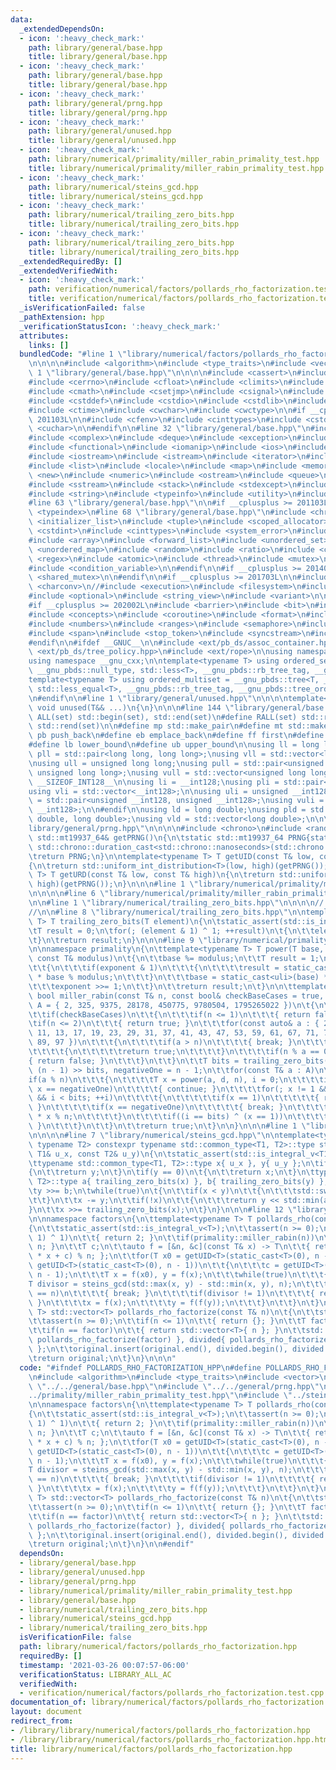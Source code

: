 ```yaml
---
data:
  _extendedDependsOn:
  - icon: ':heavy_check_mark:'
    path: library/general/base.hpp
    title: library/general/base.hpp
  - icon: ':heavy_check_mark:'
    path: library/general/base.hpp
    title: library/general/base.hpp
  - icon: ':heavy_check_mark:'
    path: library/general/prng.hpp
    title: library/general/prng.hpp
  - icon: ':heavy_check_mark:'
    path: library/general/unused.hpp
    title: library/general/unused.hpp
  - icon: ':heavy_check_mark:'
    path: library/numerical/primality/miller_rabin_primality_test.hpp
    title: library/numerical/primality/miller_rabin_primality_test.hpp
  - icon: ':heavy_check_mark:'
    path: library/numerical/steins_gcd.hpp
    title: library/numerical/steins_gcd.hpp
  - icon: ':heavy_check_mark:'
    path: library/numerical/trailing_zero_bits.hpp
    title: library/numerical/trailing_zero_bits.hpp
  - icon: ':heavy_check_mark:'
    path: library/numerical/trailing_zero_bits.hpp
    title: library/numerical/trailing_zero_bits.hpp
  _extendedRequiredBy: []
  _extendedVerifiedWith:
  - icon: ':heavy_check_mark:'
    path: verification/numerical/factors/pollards_rho_factorization.test.cpp
    title: verification/numerical/factors/pollards_rho_factorization.test.cpp
  _isVerificationFailed: false
  _pathExtension: hpp
  _verificationStatusIcon: ':heavy_check_mark:'
  attributes:
    links: []
  bundledCode: "#line 1 \"library/numerical/factors/pollards_rho_factorization.hpp\"\
    \n\n\n\n#include <algorithm>\n#include <type_traits>\n#include <vector>\n\n#line\
    \ 1 \"library/general/base.hpp\"\n\n\n\n#include <cassert>\n#include <cctype>\n\
    #include <cerrno>\n#include <cfloat>\n#include <climits>\n#include <clocale>\n\
    #include <cmath>\n#include <csetjmp>\n#include <csignal>\n#include <cstdarg>\n\
    #include <cstddef>\n#include <cstdio>\n#include <cstdlib>\n#include <cstring>\n\
    #include <ctime>\n#include <cwchar>\n#include <cwctype>\n\n#if __cplusplus >=\
    \ 201103L\n\n#include <cfenv>\n#include <cinttypes>\n#include <cstdint>\n#include\
    \ <cuchar>\n\n#endif\n\n#line 32 \"library/general/base.hpp\"\n#include <bitset>\n\
    #include <complex>\n#include <deque>\n#include <exception>\n#include <fstream>\n\
    #include <functional>\n#include <iomanip>\n#include <ios>\n#include <iosfwd>\n\
    #include <iostream>\n#include <istream>\n#include <iterator>\n#include <limits>\n\
    #include <list>\n#include <locale>\n#include <map>\n#include <memory>\n#include\
    \ <new>\n#include <numeric>\n#include <ostream>\n#include <queue>\n#include <set>\n\
    #include <sstream>\n#include <stack>\n#include <stdexcept>\n#include <streambuf>\n\
    #include <string>\n#include <typeinfo>\n#include <utility>\n#include <valarray>\n\
    #line 63 \"library/general/base.hpp\"\n\n#if __cplusplus >= 201103L\n\n#include\
    \ <typeindex>\n#line 68 \"library/general/base.hpp\"\n#include <chrono>\n#include\
    \ <initializer_list>\n#include <tuple>\n#include <scoped_allocator>\n#include\
    \ <cstdint>\n#include <cinttypes>\n#include <system_error>\n#include <cuchar>\n\
    #include <array>\n#include <forward_list>\n#include <unordered_set>\n#include\
    \ <unordered_map>\n#include <random>\n#include <ratio>\n#include <cfenv>\n#include\
    \ <regex>\n#include <atomic>\n#include <thread>\n#include <mutex>\n#include <future>\n\
    #include <condition_variable>\n\n#endif\n\n#if __cplusplus >= 201402L\n\n#include\
    \ <shared_mutex>\n\n#endif\n\n#if __cplusplus >= 201703L\n\n#include <any>\n#include\
    \ <charconv>\n//#include <execution>\n#include <filesystem>\n#include <memory_resource>\n\
    #include <optional>\n#include <string_view>\n#include <variant>\n\n#endif\n\n\
    #if __cplusplus >= 202002L\n#include <barrier>\n#include <bit>\n#include <compare>\n\
    #include <concepts>\n#include <coroutine>\n#include <format>\n#include <latch>\n\
    #include <numbers>\n#include <ranges>\n#include <semaphore>\n#include <source_location>\n\
    #include <span>\n#include <stop_token>\n#include <syncstream>\n#include <version>\n\
    #endif\n\n#ifdef __GNUC__\n\n#include <ext/pb_ds/assoc_container.hpp>\n#include\
    \ <ext/pb_ds/tree_policy.hpp>\n#include <ext/rope>\n\nusing namespace __gnu_pbds;\n\
    using namespace __gnu_cxx;\n\ntemplate<typename T> using ordered_set = __gnu_pbds::tree<T,\
    \ __gnu_pbds::null_type, std::less<T>, __gnu_pbds::rb_tree_tag, __gnu_pbds::tree_order_statistics_node_update>;\n\
    template<typename T> using ordered_multiset = __gnu_pbds::tree<T, __gnu_pbds::null_type,\
    \ std::less_equal<T>, __gnu_pbds::rb_tree_tag, __gnu_pbds::tree_order_statistics_node_update>;\n\
    \n#endif\n\n#line 1 \"library/general/unused.hpp\"\n\n\n\ntemplate<class... T>\
    \ void unused(T&& ...)\n{\n}\n\n\n#line 144 \"library/general/base.hpp\"\n\n#define\
    \ ALL(set) std::begin(set), std::end(set)\n#define RALL(set) std::rbegin(set),\
    \ std::rend(set)\n\n#define mp std::make_pair\n#define mt std::make_tuple\n#define\
    \ pb push_back\n#define eb emplace_back\n#define ff first\n#define ss second\n\
    #define lb lower_bound\n#define ub upper_bound\n\nusing ll = long long;\nusing\
    \ pll = std::pair<long long, long long>;\nusing vll = std::vector<long long>;\n\
    \nusing ull = unsigned long long;\nusing pull = std::pair<unsigned long long,\
    \ unsigned long long>;\nusing vull = std::vector<unsigned long long>;\n\n#ifdef\
    \ __SIZEOF_INT128__\n\nusing li = __int128;\nusing pli = std::pair<__int128, __int128>;\n\
    using vli = std::vector<__int128>;\n\nusing uli = unsigned __int128;\nusing puli\
    \ = std::pair<unsigned __int128, unsigned __int128>;\nusing vuli = std::vector<unsigned\
    \ __int128>;\n\n#endif\n\nusing ld = long double;\nusing pld = std::pair<long\
    \ double, long double>;\nusing vld = std::vector<long double>;\n\n\n#line 1 \"\
    library/general/prng.hpp\"\n\n\n\n#include <chrono>\n#include <random>\n\ninline\
    \ std::mt19937_64& getPRNG()\n{\n\tstatic std::mt19937_64 PRNG{static_cast<std::uint_fast64_t>(\
    \ std::chrono::duration_cast<std::chrono::nanoseconds>(std::chrono::steady_clock::now().time_since_epoch()).count())};\n\
    \treturn PRNG;\n}\n\ntemplate<typename T> T getUID(const T& low, const T& high)\n\
    {\n\treturn std::uniform_int_distribution<T>(low, high)(getPRNG());\n}\n\ntemplate<typename\
    \ T> T getURD(const T& low, const T& high)\n{\n\treturn std::uniform_real_distribution<T>(low,\
    \ high)(getPRNG());\n}\n\n\n#line 1 \"library/numerical/primality/miller_rabin_primality_test.hpp\"\
    \n\n\n\n#line 6 \"library/numerical/primality/miller_rabin_primality_test.hpp\"\
    \n\n#line 1 \"library/numerical/trailing_zero_bits.hpp\"\n\n\n\n// Verification:\n\
    //\n\n#line 8 \"library/numerical/trailing_zero_bits.hpp\"\n\ntemplate<typename\
    \ T> T trailing_zero_bits(T element)\n{\n\tstatic_assert(std::is_integral_v<T>);\n\
    \tT result = 0;\n\tfor(; (element & 1) ^ 1; ++result)\n\t{\n\t\telement >>= 1;\n\
    \t}\n\treturn result;\n}\n\n\n#line 9 \"library/numerical/primality/miller_rabin_primality_test.hpp\"\
    \n\nnamespace primality\n{\n\ttemplate<typename T> T power(T base, T exponent,\
    \ const T& modulus)\n\t{\n\t\tbase %= modulus;\n\t\tT result = 1;\n\t\twhile(exponent)\n\
    \t\t{\n\t\t\tif(exponent & 1)\n\t\t\t{\n\t\t\t\tresult = static_cast<uli>(result)\
    \ * base % modulus;\n\t\t\t}\n\t\t\tbase = static_cast<uli>(base) * base % modulus;\n\
    \t\t\texponent >>= 1;\n\t\t}\n\t\treturn result;\n\t}\n\n\ttemplate<typename T>\
    \ bool miller_rabin(const T& n, const bool& checkBaseCases = true, const std::vector<T>&\
    \ A = { 2, 325, 9375, 28178, 450775, 9780504, 1795265022 })\n\t{\n\t\tstatic_assert(std::is_integral_v<T>);\n\
    \t\tif(checkBaseCases)\n\t\t{\n\t\t\tif(n <= 1)\n\t\t\t{ return false; }\n\t\t\
    \tif(n <= 2)\n\t\t\t{ return true; }\n\t\t\tfor(const auto& a : { 2, 3, 5, 7,\
    \ 11, 13, 17, 19, 23, 29, 31, 37, 41, 43, 47, 53, 59, 61, 67, 71, 73, 79, 83,\
    \ 89, 97 })\n\t\t\t{\n\t\t\t\tif(a > n)\n\t\t\t\t{ break; }\n\t\t\t\tif(n == a)\n\
    \t\t\t\t{\n\t\t\t\t\treturn true;\n\t\t\t\t}\n\t\t\t\tif(n % a == 0)\n\t\t\t\t\
    { return false; }\n\t\t\t}\n\t\t}\n\t\tT bits = trailing_zero_bits(n - 1), d =\
    \ (n - 1) >> bits, negativeOne = n - 1;\n\t\tfor(const T& a : A)\n\t\t{\n\t\t\t\
    if(a % n)\n\t\t\t{\n\t\t\t\tT x = power(a, d, n), i = 0;\n\t\t\t\tif(x == 1 ||\
    \ x == negativeOne)\n\t\t\t\t{ continue; }\n\t\t\t\tfor(; x != 1 && x != negativeOne\
    \ && i < bits; ++i)\n\t\t\t\t{\n\t\t\t\t\tif(x == 1)\n\t\t\t\t\t{ return false;\
    \ }\n\t\t\t\t\tif(x == negativeOne)\n\t\t\t\t\t{ break; }\n\t\t\t\t\tx = static_cast<uli>(x)\
    \ * x % n;\n\t\t\t\t}\n\t\t\t\tif((i == bits) ^ (x == 1))\n\t\t\t\t{ return false;\
    \ }\n\t\t\t}\n\t\t}\n\t\treturn true;\n\t}\n\n}\n\n\n#line 1 \"library/numerical/steins_gcd.hpp\"\
    \n\n\n\n#line 7 \"library/numerical/steins_gcd.hpp\"\n\ntemplate<typename T1,\
    \ typename T2> constexpr typename std::common_type<T1, T2>::type steins_gcd(const\
    \ T1& u_x, const T2& u_y)\n{\n\tstatic_assert(std::is_integral_v<T1>);\n\tstatic_assert(std::is_integral_v<T2>);\n\
    \ttypename std::common_type<T1, T2>::type x{ u_x }, y{ u_y };\n\tif(x == 0)\n\t\
    {\n\t\treturn y;\n\t}\n\tif(y == 0)\n\t{\n\t\treturn x;\n\t}\n\ttypename std::common_type<T1,\
    \ T2>::type a{ trailing_zero_bits(x) }, b{ trailing_zero_bits(y) };\n\tx >>= a;\n\
    \ty >>= b;\n\twhile(true)\n\t{\n\t\tif(x < y)\n\t\t{\n\t\t\tstd::swap(x, y);\n\
    \t\t}\n\t\tx -= y;\n\t\tif(!x)\n\t\t{\n\t\t\treturn y << std::min(a, b);\n\t\t\
    }\n\t\tx >>= trailing_zero_bits(x);\n\t}\n}\n\n\n#line 12 \"library/numerical/factors/pollards_rho_factorization.hpp\"\
    \n\nnamespace factors\n{\n\ttemplate<typename T> T pollards_rho(const T& n)\n\t\
    {\n\t\tstatic_assert(std::is_integral_v<T>);\n\t\tassert(n >= 0);\n\t\tif((n &\
    \ 1) ^ 1)\n\t\t{ return 2; }\n\t\tif(primality::miller_rabin(n))\n\t\t{ return\
    \ n; }\n\t\tT c;\n\t\tauto f = [&n, &c](const T& x) -> T\n\t\t{ return (static_cast<uli>(x)\
    \ * x + c) % n; };\n\t\tfor(T x0 = getUID<T>(static_cast<T>(0), n - 1);; x0 =\
    \ getUID<T>(static_cast<T>(0), n - 1))\n\t\t{\n\t\t\tc = getUID<T>(static_cast<T>(0),\
    \ n - 1);\n\t\t\tT x = f(x0), y = f(x);\n\t\t\twhile(true)\n\t\t\t{\n\t\t\t\t\
    T divisor = steins_gcd(std::max(x, y) - std::min(x, y), n);\n\t\t\t\tif(divisor\
    \ == n)\n\t\t\t\t{ break; }\n\t\t\t\tif(divisor != 1)\n\t\t\t\t{ return divisor;\
    \ }\n\t\t\t\tx = f(x);\n\t\t\t\ty = f(f(y));\n\t\t\t}\n\t\t}\n\t}\n\n\ttemplate<typename\
    \ T> std::vector<T> pollards_rho_factorize(const T& n)\n\t{\n\t\tstatic_assert(std::is_integral_v<T>);\n\
    \t\tassert(n >= 0);\n\t\tif(n <= 1)\n\t\t{ return {}; }\n\t\tT factor = pollards_rho<T>(n);\n\
    \t\tif(n == factor)\n\t\t{ return std::vector<T>{ n }; }\n\t\tstd::vector<T> original{\
    \ pollards_rho_factorize(factor) }, divided{ pollards_rho_factorize(n / factor)\
    \ };\n\t\toriginal.insert(original.end(), divided.begin(), divided.end());\n\t\
    \treturn original;\n\t}\n}\n\n\n"
  code: "#ifndef POLLARDS_RHO_FACTORIZATION_HPP\n#define POLLARDS_RHO_FACTORIZATION_HPP\n\
    \n#include <algorithm>\n#include <type_traits>\n#include <vector>\n\n#include\
    \ \"../../general/base.hpp\"\n#include \"../../general/prng.hpp\"\n#include \"\
    ../primality/miller_rabin_primality_test.hpp\"\n#include \"../steins_gcd.hpp\"\
    \n\nnamespace factors\n{\n\ttemplate<typename T> T pollards_rho(const T& n)\n\t\
    {\n\t\tstatic_assert(std::is_integral_v<T>);\n\t\tassert(n >= 0);\n\t\tif((n &\
    \ 1) ^ 1)\n\t\t{ return 2; }\n\t\tif(primality::miller_rabin(n))\n\t\t{ return\
    \ n; }\n\t\tT c;\n\t\tauto f = [&n, &c](const T& x) -> T\n\t\t{ return (static_cast<uli>(x)\
    \ * x + c) % n; };\n\t\tfor(T x0 = getUID<T>(static_cast<T>(0), n - 1);; x0 =\
    \ getUID<T>(static_cast<T>(0), n - 1))\n\t\t{\n\t\t\tc = getUID<T>(static_cast<T>(0),\
    \ n - 1);\n\t\t\tT x = f(x0), y = f(x);\n\t\t\twhile(true)\n\t\t\t{\n\t\t\t\t\
    T divisor = steins_gcd(std::max(x, y) - std::min(x, y), n);\n\t\t\t\tif(divisor\
    \ == n)\n\t\t\t\t{ break; }\n\t\t\t\tif(divisor != 1)\n\t\t\t\t{ return divisor;\
    \ }\n\t\t\t\tx = f(x);\n\t\t\t\ty = f(f(y));\n\t\t\t}\n\t\t}\n\t}\n\n\ttemplate<typename\
    \ T> std::vector<T> pollards_rho_factorize(const T& n)\n\t{\n\t\tstatic_assert(std::is_integral_v<T>);\n\
    \t\tassert(n >= 0);\n\t\tif(n <= 1)\n\t\t{ return {}; }\n\t\tT factor = pollards_rho<T>(n);\n\
    \t\tif(n == factor)\n\t\t{ return std::vector<T>{ n }; }\n\t\tstd::vector<T> original{\
    \ pollards_rho_factorize(factor) }, divided{ pollards_rho_factorize(n / factor)\
    \ };\n\t\toriginal.insert(original.end(), divided.begin(), divided.end());\n\t\
    \treturn original;\n\t}\n}\n\n#endif"
  dependsOn:
  - library/general/base.hpp
  - library/general/unused.hpp
  - library/general/prng.hpp
  - library/numerical/primality/miller_rabin_primality_test.hpp
  - library/general/base.hpp
  - library/numerical/trailing_zero_bits.hpp
  - library/numerical/steins_gcd.hpp
  - library/numerical/trailing_zero_bits.hpp
  isVerificationFile: false
  path: library/numerical/factors/pollards_rho_factorization.hpp
  requiredBy: []
  timestamp: '2021-03-26 00:07:57-06:00'
  verificationStatus: LIBRARY_ALL_AC
  verifiedWith:
  - verification/numerical/factors/pollards_rho_factorization.test.cpp
documentation_of: library/numerical/factors/pollards_rho_factorization.hpp
layout: document
redirect_from:
- /library/library/numerical/factors/pollards_rho_factorization.hpp
- /library/library/numerical/factors/pollards_rho_factorization.hpp.html
title: library/numerical/factors/pollards_rho_factorization.hpp
---
```

